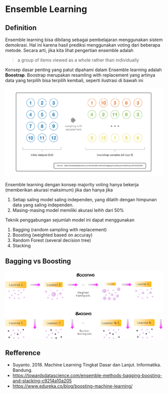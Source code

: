 # Ensemble Learning

## Definition
Ensemble learning bisa dibilang sebagai pembelajaran menggunakan sistem demokrasi. Hal ini karena hasil prediksi menggunakan voting dari beberapa metode. Secara arti, jika kita lihat pengertian ensemble adalah

> a group of items viewed as a whole rather than individually

Konsep dasar penting yang patut dipahami dalam Ensemble learning adalah **Boostrap**. Boostrap merupakan resamling with replacement yang artinya data yang terpilih bisa terpilih kembali, seperti ilustrasi di bawah ini

![](images/boostrap.png)


Ensemble learning dengan konsep majority voting hanya bekerja (memberikan akurasi maksimum) jika dan hanya jika 
1. Setiap saling model saling independen, yang dilatih dengan himpunan data yang saling independen.
2. Masing-masing model memiliki akurasi leihh dari 50%

Teknik penggabungan sejumlah model ini dapat menggunakan
1. Bagging (random sampling with replacement)
2. Boosting (weighted based on accuray)
3. Random Forest (several decision tree)
4. Stacking

## Bagging vs Boosting
![](images/boosting_vs_bagging.png)

## Refference
- Suyanto. 2018. Machine Learning Tingkat Dasar dan Lanjut. Informatika. Bandung.
- https://towardsdatascience.com/ensemble-methods-bagging-boosting-and-stacking-c9214a10a205
- https://www.edureka.co/blog/boosting-machine-learning/